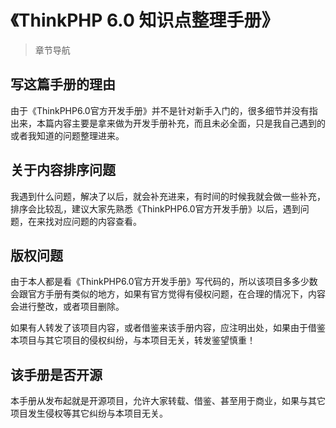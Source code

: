 # 《ThinkPHP 6.0 知识点整理手册》

> 章节导航

## 写这篇手册的理由

由于《ThinkPHP6.0官方开发手册》并不是针对新手入门的，很多细节并没有指出来，本篇内容主要是拿来做为开发手册补充，而且未必全面，只是我自己遇到的或者我知道的问题整理进来。

## 关于内容排序问题

我遇到什么问题，解决了以后，就会补充进来，有时间的时候我就会做一些补充，排序会比较乱，建议大家先熟悉《ThinkPHP6.0官方开发手册》以后，遇到问题，在来找对应问题的内容查看。

## 版权问题

由于本人都是看《ThinkPHP6.0官方开发手册》写代码的，所以该项目多多少数会跟官方手册有类似的地方，如果有官方觉得有侵权问题，在合理的情况下，内容会进行整改，或者项目删除。

如果有人转发了该项目内容，或者借鉴来该手册内容，应注明出处，如果由于借鉴本项目与其它项目的侵权纠纷，与本项目无关，转发鉴望慎重！

## 该手册是否开源

本手册从发布起就是开源项目，允许大家转载、借鉴、甚至用于商业，如果与其它项目发生侵权等其它纠纷与本项目无关。
